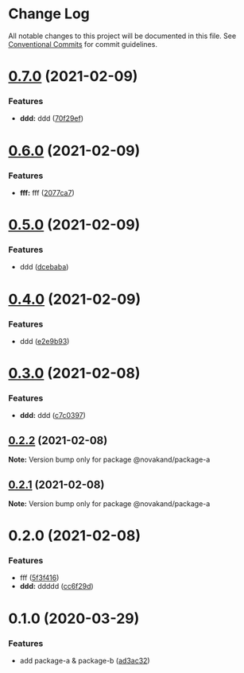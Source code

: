# Change Log

All notable changes to this project will be documented in this file.
See [Conventional Commits](https://conventionalcommits.org) for commit guidelines.

# [0.7.0](https://github.com/novakand/angular-mono-repo/compare/@novakand/package-a@0.6.0...@novakand/package-a@0.7.0) (2021-02-09)


### Features

* **ddd:** ddd ([70f29ef](https://github.com/novakand/angular-mono-repo/commit/70f29efdffe0701ef3edad62f2ea7e8c8826d361))





# [0.6.0](https://github.com/novakand/lerna-release-workflow/compare/@novakand/package-a@0.5.0...@novakand/package-a@0.6.0) (2021-02-09)


### Features

* **fff:** fff ([2077ca7](https://github.com/novakand/lerna-release-workflow/commit/2077ca71691b93661c07787e79346823837a780b))





# [0.5.0](https://github.com/novakand/angular-mono-repo/compare/@novakand/package-a@0.4.0...@novakand/package-a@0.5.0) (2021-02-09)


### Features

* ddd ([dcebaba](https://github.com/novakand/angular-mono-repo/commit/dcebaba57d767446a53f0481854c2e5ad02ce3ef))





# [0.4.0](https://github.com/novakand/lerna-release-workflow/compare/@novakand/package-a@0.3.9...@novakand/package-a@0.4.0) (2021-02-09)


### Features

* ddd ([e2e9b93](https://github.com/novakand/lerna-release-workflow/commit/e2e9b931ede2648bf8335ad0b3eff34d39229015))





# [0.3.0](https://github.com/novakand/lerna-release-workflow/compare/@novakand/package-a@0.2.2...@novakand/package-a@0.3.0) (2021-02-08)


### Features

* **ddd:** ddd ([c7c0397](https://github.com/novakand/lerna-release-workflow/commit/c7c0397bb9408e0c3619fbcb11c74fc484e183d2))





## [0.2.2](https://github.com/novakand/lerna-release-workflow/compare/@novakand/package-a@0.2.1...@novakand/package-a@0.2.2) (2021-02-08)

**Note:** Version bump only for package @novakand/package-a





## [0.2.1](https://github.com/novakand/lerna-release-workflow/compare/@novakand/package-a@0.2.0...@novakand/package-a@0.2.1) (2021-02-08)

**Note:** Version bump only for package @novakand/package-a





# 0.2.0 (2021-02-08)


### Features

* fff ([5f3f416](https://github.com/novakand/lerna-release-workflow/commit/5f3f41610b79139f45daaa87b7230804e84d702c))
* **ddd:** ddddd ([cc6f29d](https://github.com/novakand/lerna-release-workflow/commit/cc6f29dfc17f51622f8014d4554cd7f393df157f))





# 0.1.0 (2020-03-29)


### Features

* add package-a & package-b ([ad3ac32](https://github.com/jonwa/lerna-release-workflow/commit/ad3ac32b960f58ca7618a3d08a28295a4fabcccb))
